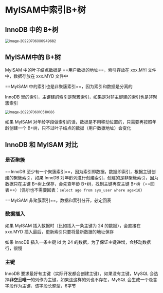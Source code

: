 # MyISAM中索引B+树

## InnoDB 中的 B+树

<img src="https://attach.blog.wen7.online/20230312114529.png" alt="image-20220706000949682" style="zoom:80%;" />



## MyISAM中的 B+树

MyISAM 中的叶子结点数据是 ==用户数据的地址==，索引存放在 xxx.MYI 文件中，数据存放在 xxx.MYD 文件中

==MyISAM 中的索引也是非聚簇索引==，因为索引和数据是分离的

InnoDB 里的索引，主键建的索引是聚簇索引，如果是对非主键建的索引也是非聚簇索引

<img src="https://attach.blog.wen7.online/20230312134400.png" alt="image-20220706010510086" style="zoom:80%;" />

如果 MyISAM 对年龄字段做索引的话，数据是不用移动位置的，只需要再按照年龄创建一个 B+树，只不过叶子结点的数据（用户数据地址）会变化



## InnoDB 和 MyISAM 对比

### 是否聚簇

==InnoDB 至少有一个聚簇索引==，因为索引即数据，数据即索引，根据主键创建的聚簇索引，如果 InnoDB 对年龄列进行创建索引，创建的是非聚簇索引，因为数据只在主键 B+树上保存，会先查年龄 B+树，找到主键再查主键 B+树（==回表==）（偶尔也不需要回表：`select age from sys_user where age<18`）



==MyISAM 非聚簇索引==，数据和索引分开，必定回表



### 数据插入

如果 MyISAM 插入数据时（比如插入一条主键为 24 的数据），会直接在 xxx.MYD 插入最后，更新索引只要将最新数据的地址保存

如果 InnoDB 插入一条主键 id 为 24 的数据，为了保证主键递增，会移动数据行，很慢



### 主键

InnoDB 要求最好有主键（实际开发都会创建主键），如果没有主键，MySQL 会选择**非空且唯一**的列作为主键，如果连这样的列也不存在，MySQL 会生成一个隐含字段作为主键，该字段长整型，6字节



 